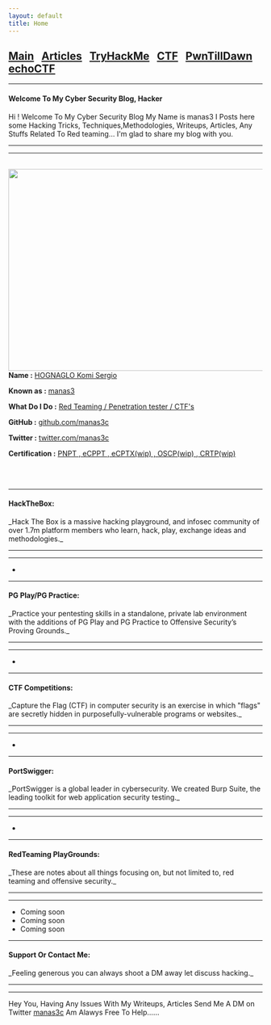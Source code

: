 ```yaml
---
layout: default
title: Home
---
```



<h2 class="mume-header" id="mainindexhtml-nbspnbsp-contactcontacthtml"><a href="./index.html">Main</a>&#xA0;&#xA0;&#xA0;<a href="/posts/articles/index.html">Articles</a>&#xA0;&#xA0;&#xA0;<a href="/posts/tryhackme/index.html">TryHackMe</a>&#xA0;&#xA0;&#xA0;<a href="/posts/CTF/index.html">CTF</a>&#xA0;&#xA0;&#xA0;<a href="/posts/pwntilldawn/index.html">PwnTillDawn</a>&#xA0;&#xA0;&#xA0;<a href="/posts/echoctf/index.html">echoCTF</a></h2>


* * *
#### Welcome To My Cyber Security Blog,  Hacker
Hi ! Welcome To My Cyber Security Blog My Name is manas3 I Posts here some Hacking Tricks, Techniques,Methodologies, Writeups, Articles, Any Stuffs Related To Red teaming... I'm glad to share my blog with you.

* * *


<hr>
<br>
<img style="padding-right: 30px;" align="left"  width="600" height="400" src="https://user-images.githubusercontent.com/123151924/217791150-19c9cd17-786e-40d6-8628-652f66152393.jpeg">
<br>
<p><strong>Name :</strong> <a href="#">HOGNAGLO Komi Sergio</a></p>
<p><strong>Known as :</strong> <a href="#">manas3</a></p>
<p><strong>What Do I Do :</strong> <a href="#">Red Teaming / Penetration tester / CTF's</a></p>
<p><strong>GitHub :</strong> <a href="https://github.com/manas3c">github.com/manas3c</a></p>
<p><strong>Twitter :</strong> <a href="https://twitter.com/manas3c">twitter.com/manas3c</a></p>
<p><strong>Certification :</strong> <a href="#">PNPT , eCPPT , eCPTX(wip) , OSCP(wip) , CRTP(wip)</a></p>
<br clear="left">
<br clear="left">




* * *
<h4 class="mume-header" id="hackthebox">HackTheBox:</h4>
_Hack The Box is a massive hacking playground, and infosec community of over 1.7m platform members who learn, hack, play, exchange ideas and methodologies._
<hr>
<hr>


-




* * *
<h4 class="mume-header" id="pg">PG Play/PG Practice:</h4>
_Practice your pentesting skills in a standalone, private lab environment with the additions of PG Play and PG Practice to Offensive Security’s Proving Grounds._ 
<hr>
<hr>


- 


* * *
<h4 class="mume-header" id="ctf">CTF Competitions:</h4>
_Capture the Flag (CTF) in computer security is an exercise in which "flags" are secretly hidden in purposefully-vulnerable programs or websites._
<hr>
<hr>

-



* * *
<h4 class="mume-header" id="portswigger">PortSwigger:</h4>
_PortSwigger is a global leader in cybersecurity. We created Burp Suite, the leading toolkit for web application security testing._
<hr>
<hr>


-




* * *
<h4 class="mume-header" id="redTeaming">RedTeaming PlayGrounds:</h4>
_These are notes about all things focusing on, but not limited to, red teaming and offensive security._
<hr>
<hr>


- Coming soon
- Coming soon
- Coming soon



* * *
<h4 class="mume-header" id="contact">Support Or Contact Me:</h4>
_Feeling generous you can always shoot a DM away let discuss hacking._
<hr>
<hr>

Hey You, Having Any Issues With My Writeups, Articles Send Me A DM on Twitter [manas3c](https://twitter.com/manas3)  Am Alawys Free To Help......
